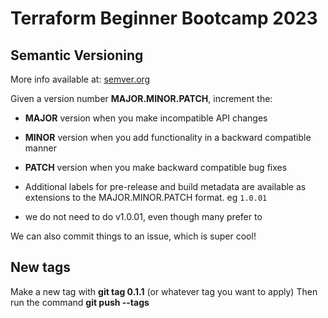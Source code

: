 # Terraform Beginner Bootcamp 2023

## Semantic Versioning

More info available at:
[semver.org](https://semver.org/)


Given a version number **MAJOR.MINOR.PATCH**, increment the:

- **MAJOR** version when you make incompatible API changes
- **MINOR** version when you add functionality in a backward compatible manner
- **PATCH** version when you make backward compatible bug fixes

- Additional labels for pre-release and build metadata are available as extensions to the MAJOR.MINOR.PATCH format. eg `1.0.01`
- we do not need to do v1.0.01, even though many prefer to

We can also commit things to an issue, which is super cool!

## New tags
Make a new tag with **git tag 0.1.1** (or whatever tag you want to apply)
Then run the command **git push --tags**

